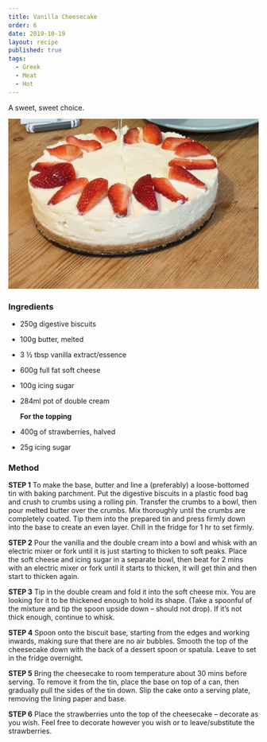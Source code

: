 ```yaml
---
title: Vanilla Cheesecake
order: 6
date: 2019-10-19
layout: recipe
published: true
tags:
  - Greek
  - Meat
  - Hot
---
```

A sweet, sweet choice.

![Vanilla Cheesecake with strawberries on top](../uploads/imag1077_2-1-.jpg "Vanilla Cheesecake")

### Ingredients

* 250g digestive biscuits
* 100g butter, melted
* 3 ½ tbsp vanilla extract/essence
* 600g full fat soft cheese
* 100g icing sugar
* 284ml pot of double cream

  **For the topping**
* 400g of strawberries, halved
* 25g icing sugar

### Method

**STEP 1**
To make the base, butter and line a (preferably) a loose-bottomed tin with baking parchment. Put the digestive biscuits in a plastic food bag and crush to crumbs using a rolling pin. Transfer the crumbs to a bowl, then pour melted butter over the crumbs. Mix thoroughly until the crumbs are completely coated. Tip them into the prepared tin and press firmly down into the base to create an even layer. Chill in the fridge for 1 hr to set firmly.

**STEP 2**
Pour the vanilla and the double cream into a bowl and whisk with an electric mixer or fork until it is just starting to thicken to soft peaks. Place the soft cheese and icing sugar in a separate bowl, then beat for 2 mins with an electric mixer or fork until it starts to thicken, it will get thin and then start to thicken again.

**STEP 3**
Tip in the double cream and fold it into the soft cheese mix. You are looking for it to be thickened enough to hold its shape. (Take a spoonful of the mixture and tip the spoon upside down – should not drop). If it’s not thick enough, continue to whisk.

**STEP 4**
Spoon onto the biscuit base, starting from the edges and working inwards, making sure that there are no air bubbles. Smooth the top of the cheesecake down with the back of a dessert spoon or spatula. Leave to set in the fridge overnight.

**STEP 5**
Bring the cheesecake to room temperature about 30 mins before serving. To remove it from the tin, place the base on top of a can, then gradually pull the sides of the tin down. Slip the cake onto a serving plate, removing the lining paper and base.

**STEP 6**
Place the strawberries unto the top of the cheesecake – decorate as you wish. Feel free to decorate however you wish or to leave/substitute the strawberries.